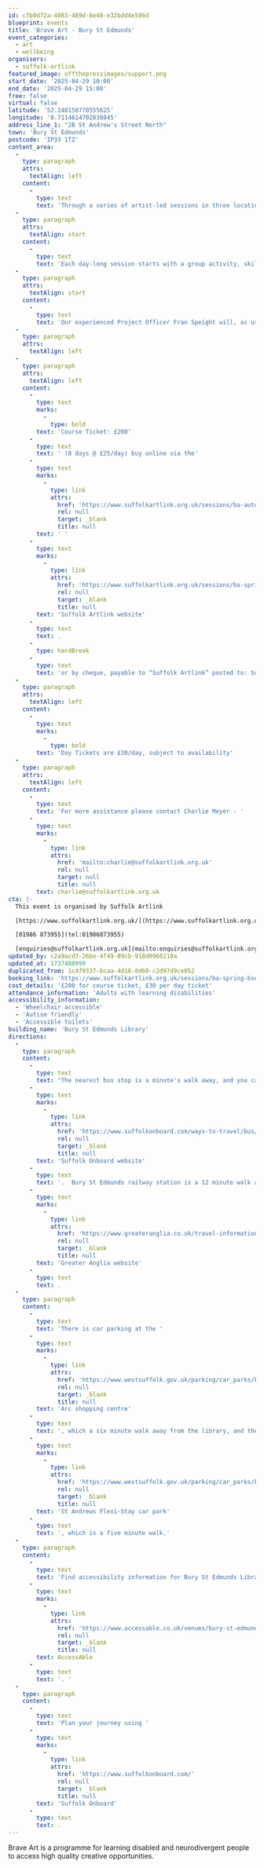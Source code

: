 ```yaml
---
id: cfb0d72a-4083-489d-8e48-e32bdd4e586d
blueprint: events
title: 'Brave Art - Bury St Edmunds'
event_categories:
  - art
  - wellbeing
organisers:
  - suffolk-artlink
featured_image: offthepressimages/support.png
start_date: '2025-04-29 10:00'
end_date: '2025-04-29 15:00'
free: false
virtual: false
latitude: '52.248150770555625'
longitude: '0.7114614702830845'
address_line_1: "2B St Andrew's Street North"
town: 'Bury St Edmunds'
postcode: 'IP33 1TZ'
content_area:
  -
    type: paragraph
    attrs:
      textAlign: left
    content:
      -
        type: text
        text: 'Through a series of artist-led sessions in three locations we provide inspiration and support for people to express themselves through visual arts, bringing the social and wellbeing benefits of being creative together.'
  -
    type: paragraph
    attrs:
      textAlign: start
    content:
      -
        type: text
        text: 'Each day-long session starts with a group activity, skill sharing or discussion, before people are invited to develop and work on a personal project. Participants are encouraged and supported to explore their interests and develop their own creative voice through a range of materials, techniques and creative prompts.'
  -
    type: paragraph
    attrs:
      textAlign: start
    content:
      -
        type: text
        text: 'Our experienced Project Officer Fran Speight will, as usual, create a safe and welcoming space where everyone can be creative and make new friends.'
  -
    type: paragraph
    attrs:
      textAlign: left
  -
    type: paragraph
    attrs:
      textAlign: left
    content:
      -
        type: text
        marks:
          -
            type: bold
        text: 'Course Ticket: £200'
      -
        type: text
        text: ' (8 days @ £25/day) buy online via the'
      -
        type: text
        marks:
          -
            type: link
            attrs:
              href: 'https://www.suffolkartlink.org.uk/sessions/ba-autumn-bse-24/'
              rel: null
              target: _blank
              title: null
        text: ' '
      -
        type: text
        marks:
          -
            type: link
            attrs:
              href: 'https://www.suffolkartlink.org.uk/sessions/ba-spring-bse-25/'
              rel: null
              target: _blank
              title: null
        text: 'Suffolk Artlink website'
      -
        type: text
        text: .
      -
        type: hardBreak
      -
        type: text
        text: 'or by cheque, payable to “Suffolk Artlink” posted to: Suffolk Artlink, Units 13 & 14, Malt Store Annex, The Cut, 8 New Cut, Halesworth, IP19 8BY'
  -
    type: paragraph
    attrs:
      textAlign: left
    content:
      -
        type: text
        marks:
          -
            type: bold
        text: 'Day Tickets are £30/day, subject to availability'
  -
    type: paragraph
    attrs:
      textAlign: left
    content:
      -
        type: text
        text: 'For more assistance please contact Charlie Meyer - '
      -
        type: text
        marks:
          -
            type: link
            attrs:
              href: 'mailto:charlie@suffolkartlink.org.uk'
              rel: null
              target: null
              title: null
        text: charlie@suffolkartlink.org.uk
cta: |-
  This event is organised by Suffolk Artlink

  [https://www.suffolkartlink.org.uk/](https://www.suffolkartlink.org.uk/) 

  [01986 873955](tel:01986873955)

  [enquiries@suffolkartlink.org.uk](mailto:enquiries@suffolkartlink.org.uk)
updated_by: c2a9acd7-26be-4f49-89cb-918d0960210a
updated_at: 1737480999
duplicated_from: 1c4f9337-bcaa-4d16-8d60-c2d97d9ce052
booking_link: 'https://www.suffolkartlink.org.uk/sessions/ba-spring-bse-25/'
cost_details: '£200 for course ticket, £30 per day ticket'
attendance_information: 'Adults with learning disabilities'
accessibility_information:
  - 'Wheelchair accessible'
  - 'Autism friendly'
  - 'Accessible toilets'
building_name: 'Bury St Edmunds Library'
directions:
  -
    type: paragraph
    content:
      -
        type: text
        text: "The nearest bus stop is a minute's walk away, and you can access up-to-date timetables on the "
      -
        type: text
        marks:
          -
            type: link
            attrs:
              href: 'https://www.suffolkonboard.com/ways-to-travel/bus/bus-timetables/'
              rel: null
              target: _blank
              title: null
        text: 'Suffolk Onboard website'
      -
        type: text
        text: '.  Bury St Edmunds railway station is a 12 minute walk away and you can find the train times on the '
      -
        type: text
        marks:
          -
            type: link
            attrs:
              href: 'https://www.greateranglia.co.uk/travel-information/station-information/bse'
              rel: null
              target: _blank
              title: null
        text: 'Greater Anglia website'
      -
        type: text
        text: .
  -
    type: paragraph
    content:
      -
        type: text
        text: 'There is car parking at the '
      -
        type: text
        marks:
          -
            type: link
            attrs:
              href: 'https://www.westsuffolk.gov.uk/parking/car_parks/bse_car_parks/cattle-market-car-park.cfm'
              rel: null
              target: _blank
              title: null
        text: 'Arc shopping centre'
      -
        type: text
        text: ', which a six minute walk away from the library, and the '
      -
        type: text
        marks:
          -
            type: link
            attrs:
              href: 'https://www.westsuffolk.gov.uk/parking/car_parks/bse_car_parks/st-andrews-short-stay-car-park.cfm'
              rel: null
              target: _blank
              title: null
        text: 'St Andrews Flexi-Stay car park'
      -
        type: text
        text: ', which is a five minute walk.'
  -
    type: paragraph
    content:
      -
        type: text
        text: 'Find accessibility information for Bury St Edmunds Library on '
      -
        type: text
        marks:
          -
            type: link
            attrs:
              href: 'https://www.accessable.co.uk/venues/bury-st-edmunds-library'
              rel: null
              target: _blank
              title: null
        text: AccessAble
      -
        type: text
        text: '. '
  -
    type: paragraph
    content:
      -
        type: text
        text: 'Plan your journey using '
      -
        type: text
        marks:
          -
            type: link
            attrs:
              href: 'https://www.suffolkonboard.com/'
              rel: null
              target: _blank
              title: null
        text: 'Suffolk Onboard'
      -
        type: text
        text: .
---
```

Brave Art is a programme for learning disabled and neurodivergent people to access high quality creative opportunities.